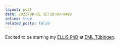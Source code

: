 ```yaml
---
layout: post
date: 2023-08-01 15:59:00-0400
inline: true
related_posts: false
---
```


Excited to be starting my <a href='https://ellis.eu/'>ELLIS PhD</a> at <a href='https://www.eml-unitue.de/'>EML Tübingen</a>.
